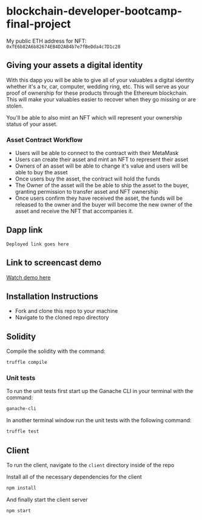 # blockchain-developer-bootcamp-final-project

My public ETH address for NFT: `0xfE6b82A6b82674EB4D2AB4b7e7fBeDda4c7D1c28`

## Giving your assets a digital identity

With this dapp you will be able to give all of your valuables a digital identity whether it's a tv, car, computer, wedding ring, etc. This will serve as your proof of ownership for these products through the Ethereum blockchain. This will make your valuables easier to recover when they go missing or are stolen. 

You'll be able to also mint an NFT which will represent your ownership status of your asset.

### Asset Contract Workflow
- Users will be able to connect to the contract with their MetaMask
- Users can create their asset and mint an NFT to represent their asset
- Owners of an asset will be able to change it's value and users will be able to buy the asset
- Once users buy the asset, the contract will hold the funds
- The Owner of the asset will the be able to ship the asset to the buyer, granting permission to transfer asset and NFT ownership
- Once users confirm they have received the asset, the funds will be released to the owner and the buyer will become the new owner of the asset and receive the NFT that accompanies it.

## Dapp link
```
Deployed link goes here
```

## Link to screencast demo

[Watch demo here](https://www.loom.com/share/16390726715b4838bd37a649ec5c9ce7)


## Installation Instructions
- Fork and clone this repo to your machine
- Navigate to the cloned repo directory

## Solidity
Compile the solidity with the command:
```bash
truffle compile
```

### Unit tests
To run the unit tests first start up the Ganache CLI in your terminal with the command:
```bash
ganache-cli
```

In another terminal window run the unit tests with the following command:
```bash
truffle test
```

## Client
To run the client, navigate to the `client` directory inside of the repo

Install all of the necessary dependencies for the client
```bash
npm install
```

And finally start the client server
```bash
npm start
```

